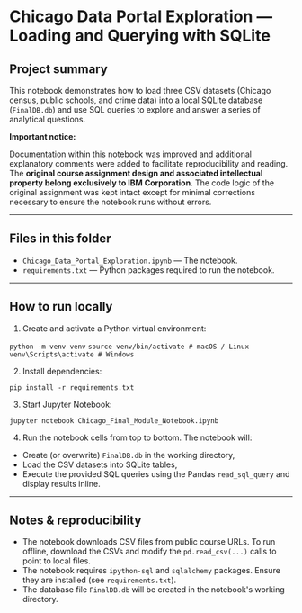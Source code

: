 # Chicago Data Portal Exploration — Loading and Querying with SQLite

## Project summary
This notebook demonstrates how to load three CSV datasets (Chicago census, public schools, and crime data) into a local SQLite database (`FinalDB.db`) and use SQL queries to explore and answer a series of analytical questions.

**Important notice:** 

Documentation within this notebook was improved and additional explanatory comments were added to facilitate reproducibility and reading. The **original course assignment design and associated intellectual property belong exclusively to IBM Corporation**. The code logic of the original assignment was kept intact except for minimal corrections necessary to ensure the notebook runs without errors.

---

## Files in this folder
- `Chicago_Data_Portal_Exploration.ipynb` — The notebook.
- `requirements.txt` — Python packages required to run the notebook.

---

## How to run locally

1. Create and activate a Python virtual environment:

`python -m venv venv`
`source venv/bin/activate # macOS / Linux`
`venv\Scripts\activate # Windows`

2. Install dependencies:

`pip install -r requirements.txt`

3. Start Jupyter Notebook:

`jupyter notebook Chicago_Final_Module_Notebook.ipynb`

4. Run the notebook cells from top to bottom. The notebook will:
- Create (or overwrite) `FinalDB.db` in the working directory,
- Load the CSV datasets into SQLite tables,
- Execute the provided SQL queries using the Pandas `read_sql_query` and display results inline.

---

## Notes & reproducibility
- The notebook downloads CSV files from public course URLs. To run offline, download the CSVs and modify the `pd.read_csv(...)` calls to point to local files.
- The notebook requires `ipython-sql` and `sqlalchemy` packages. Ensure they are installed (see `requirements.txt`).
- The database file `FinalDB.db` will be created in the notebook's working directory.
